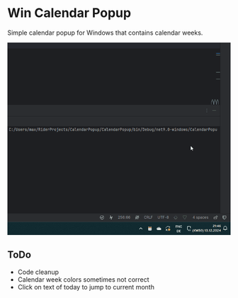 ﻿
# Win Calendar Popup

Simple calendar popup for Windows that contains calendar weeks.

![Image](Docs/Win11Calendar.gif)

## ToDo

* Code cleanup
* Calendar week colors sometimes not correct
* Click on text of today to jump to current month